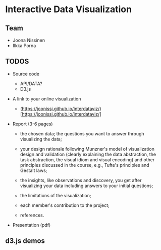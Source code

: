 # Interactive Data Visualization

## Team

- Joona Nissinen
- Ilkka Porna

## TODOS

- Source code
  - API/DATA?
  - D3.js
- A link to your online visualization
  - (https://joonissi.github.io/interdataviz/)[https://joonissi.github.io/interdataviz/]
- Report (3-6 pages)
  - the chosen data; the questions you want to answer through visualizing the data;

  - your design rationale following Munzner's model of visualization design and validation (clearly explaining the data abstraction, the task abstraction, the visual idiom and visual encoding) and other principles discussed in the course, e.g., Tufte's principles and Gestalt laws;
  - the insights, like observations and discovery, you get after visualizing your data including answers to your initial questions;
  - the limitations of the visualization;
  - each member's contribution to the project;
  - references.
  
- Presentation (pdf)


## d3.js demos


<meta charset="utf-8">
<style>

.area {
  fill: steelblue;
  clip-path: url(#clip);
}

</style>
<svg width="660" height="500"></svg>
<script src="https://d3js.org/d3.v4.min.js"></script>
<script>

var svg = d3.select("svg"),
    margin = {top: 20, right: 20, bottom: 30, left: 40},
    width = +svg.attr("width") - margin.left - margin.right,
    height = +svg.attr("height") - margin.top - margin.bottom;

var parseDate = d3.timeParse("%b %Y");

var x = d3.scaleTime().range([0, width]),
    y = d3.scaleLinear().range([height, 0]);

var xAxis = d3.axisBottom(x),
    yAxis = d3.axisLeft(y);

var zoom = d3.zoom()
    .scaleExtent([1, 32])
    .translateExtent([[0, 0], [width, height]])
    .extent([[0, 0], [width, height]])
    .on("zoom", zoomed);

var area = d3.area()
    .curve(d3.curveMonotoneX)
    .x(function(d) { return x(d.date); })
    .y0(height)
    .y1(function(d) { return y(d.price); });

svg.append("defs").append("clipPath")
    .attr("id", "clip")
  .append("rect")
    .attr("width", width)
    .attr("height", height);

var g = svg.append("g")
    .attr("transform", "translate(" + margin.left + "," + margin.top + ")");

d3.csv("sp500.csv", type, function(error, data) {
  if (error) throw error;

  x.domain(d3.extent(data, function(d) { return d.date; }));
  y.domain([0, d3.max(data, function(d) { return d.price; })]);

  g.append("path")
      .datum(data)
      .attr("class", "area")
      .attr("d", area);

  g.append("g")
      .attr("class", "axis axis--x")
      .attr("transform", "translate(0," + height + ")")
      .call(xAxis);

  g.append("g")
      .attr("class", "axis axis--y")
      .call(yAxis);

  var d0 = new Date(2003, 0, 1),
      d1 = new Date(2004, 0, 1);

  // Gratuitous intro zoom!
  svg.call(zoom).transition()
      .duration(1500)
      .call(zoom.transform, d3.zoomIdentity
          .scale(width / (x(d1) - x(d0)))
          .translate(-x(d0), 0));
});

function zoomed() {
  var t = d3.event.transform, xt = t.rescaleX(x);
  g.select(".area").attr("d", area.x(function(d) { return xt(d.date); }));
  g.select(".axis--x").call(xAxis.scale(xt));
}

function type(d) {
  d.date = parseDate(d.date);
  d.price = +d.price;
  return d;
}

</script>





